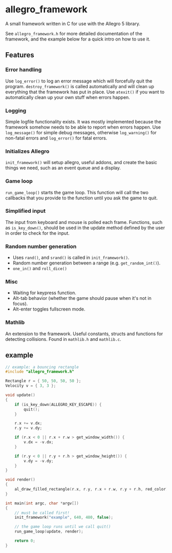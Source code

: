 allegro_framework
=================

A small framework written in C for use with the Allegro 5 library.

See `allegro_framework.h` for more detailed documentation of the framework,
and the example below for a quick intro on how to use it.

Features
--------

### Error handling ###

Use `log_error()` to log an error message which will forcefully quit the program. `destroy_framework()` is
called automatically and will clean up everything that the framework has put in place. Use `atexit()` if you want to
automatically clean up your own stuff when errors happen.

### Logging ###

Simple logfile functionality exists. It was mostly implemented because the framework somehow needs to be able to
report when errors happen. Use `log_message()` for simple debug messages, otherwise `log_warning()` for non-fatal errors and `log_error()`
for fatal errors.

### Initializes Allegro ###

`init_framework()` will setup allegro, useful addons, and create the basic things we need, such as an event queue
and a display.

### Game loop ###

`run_game_loop()` starts the game loop. This function will call the two callbacks that you provide to the function until you
ask the game to quit.

### Simplified input ###

The input from keyboard and mouse is polled each frame. Functions, such as `is_key_down()`, should be used in the update method defined
by the user in order to check for the input.

### Random number generation ###

* Uses `rand()`, and `srand()` is called in `init_framework()`.
* Random number generation between a range (e.g. `get_random_int()`).
* `one_in()` and `roll_dice()`

### Misc ###

* Waiting for keypress function.
* Alt-tab behavior (whether the game should pause when it's not in focus).
* Alt-enter toggles fullscreen mode.

### Mathlib ###

An extension to the framework. Useful constants, structs and functions for detecting collisions. Found in `mathlib.h` and `mathlib.c`.

example
-------

```c++
// example: a bouncing rectangle
#include "allegro_framework.h"

Rectangle r = { 50, 50, 50, 50 };
Velocity v = { 3, 3 };

void update()
{
    if (is_key_down(ALLEGRO_KEY_ESCAPE)) {
        quit();
    }

    r.x += v.dx;
    r.y += v.dy;

    if (r.x < 0 || r.x + r.w > get_window_width()) {
        v.dx = -v.dx;
    }

    if (r.y < 0 || r.y + r.h > get_window_height()) {
        v.dy = -v.dy;
    }
}

void render()
{
    al_draw_filled_rectangle(r.x, r.y, r.x + r.w, r.y + r.h, red_color);
}

int main(int argc, char *argv[])
{
    // must be called first!
    init_framework("example", 640, 480, false);

    // the game loop runs until we call quit()
    run_game_loop(update, render);

    return 0;
}
```
